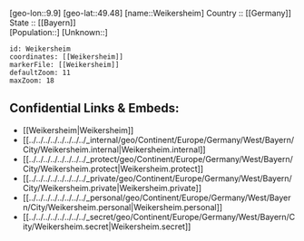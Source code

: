 ﻿---
location: [49.48,9.9] 
mapzoom: [7,12] 
mapmarker: city 
type: City
tags:
- geo/City


SpocWebEntityId: 35495
isDeleted: false
confidential: public

---
[geo-lon::9.9] 
[geo-lat::49.48] 
[name::Weikersheim] 
Country :: [[Germany]]  
State :: [[Bayern]]  
[Population::] 
[Unknown::] 


```leaflet
id: Weikersheim
coordinates: [[Weikersheim]] 
markerFile: [[Weikersheim]] 
defaultZoom: 11 
maxZoom: 18
```


## Confidential Links & Embeds: 
- [[Weikersheim|Weikersheim]]  
- [[../../../../../../../../_internal/geo/Continent/Europe/Germany/West/Bayern/City/Weikersheim.internal|Weikersheim.internal]] 
- [[../../../../../../../../_protect/geo/Continent/Europe/Germany/West/Bayern/City/Weikersheim.protect|Weikersheim.protect]] 
- [[../../../../../../../../_private/geo/Continent/Europe/Germany/West/Bayern/City/Weikersheim.private|Weikersheim.private]] 
- [[../../../../../../../../_personal/geo/Continent/Europe/Germany/West/Bayern/City/Weikersheim.personal|Weikersheim.personal]] 
- [[../../../../../../../../_secret/geo/Continent/Europe/Germany/West/Bayern/City/Weikersheim.secret|Weikersheim.secret]] 
